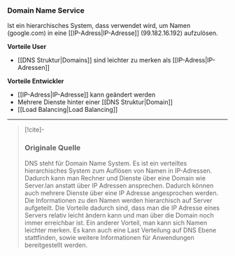 ### Domain Name Service
Ist ein hierarchisches System, dass verwendet wird, um Namen (google.com) in eine [[IP-Adress|IP-Adresse]] (99.182.16.192) aufzulösen.

**Vorteile User**
- [[DNS Struktur|Domains]] sind leichter zu merken als [[IP-Adress|IP-Adressen]]

**Vorteile Entwickler**
- [[IP-Adress|IP-Adresse]] kann geändert werden
- Mehrere Dienste hinter einer [[DNS Struktur|Domain]]
- [[Load Balancing|Load Balancing]]

---

> [!cite]-
> ### Originale Quelle
> DNS steht für Domain Name System. Es ist ein verteiltes hierarchisches System zum Auflösen von Namen in IP-Adressen. Dadurch kann man Rechner und Dienste über eine Domain wie Server.lan anstatt über IP Adressen ansprechen. Dadurch können auch mehrere Dienste über eine IP Adresse angesprochen werden. Die Informationen zu den Namen werden hierarchisch auf Server aufgeteilt. Die Vorteile dadurch sind, dass man die IP Adresse eines Servers relativ leicht ändern kann und man über die Domain noch immer erreichbar ist. Ein anderer Vorteil, man kann sich Namen leichter merken. Es kann auch eine Last Verteilung auf DNS Ebene stattfinden, sowie weitere Informationen für Anwendungen bereitgestellt werden.